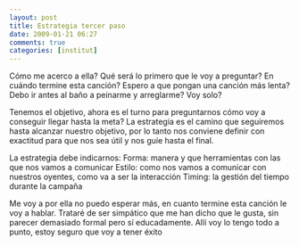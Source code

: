 ```yaml
---
layout: post
title: Estrategia tercer paso
date: 2009-01-21 06:27
comments: true
categories: [institut]
---
```

Cómo me acerco a ella? Qué será lo primero que le voy a preguntar? En cuándo termine esta canción? Espero a que pongan una canción más lenta? Debo ir antes al baño a peinarme y arreglarme? Voy solo?

Tenemos el objetivo, ahora es el turno para preguntarnos cómo voy a conseguir llegar hasta la meta? La estrategia es el camino que seguiremos hasta alcanzar nuestro objetivo, por lo tanto nos conviene definir con exactitud para que nos sea útil y nos guíe hasta el final.

La estrategia debe indicarnos:
Forma: manera y que herramientas con las que nos vamos a comunicar
Estilo: como nos vamos a comunicar con nuestros oyentes, como va a ser la interacción
Timing: la gestión del tiempo durante la campaña

Me voy a por ella no puedo esperar más, en cuanto termine esta canción le voy a hablar. Trataré de ser simpático que me han dicho que le gusta, sin parecer demasiado formal pero sí educadamente. Allí voy lo tengo todo a punto, estoy seguro que voy a tener éxito
